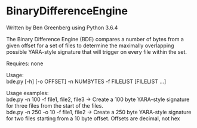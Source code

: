 # BinaryDifferenceEngine

Written by Ben Greenberg using Python 3.6.4

The Binary Difference Engine (BDE) compares a number of bytes from a given offset for a set of files to determine the maximally overlapping possible YARA-style signature that will trigger on every file within the set.  

Requires: none  

Usage:  
bde.py [-h] [-o OFFSET] -n NUMBYTES -f FILELIST [FILELIST ...]  

Usage examples:  
bde.py -n 100 -f file1, file2, file3 -> Create a 100 byte YARA-style signature for three files from the start of the files.  
bde.py -n 250 -o 10 -f file1, file2 -> Create a 250 byte YARA-style signature for two files starting from a 10 byte offset. Offsets are decimal, not hex  
